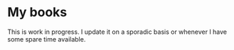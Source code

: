 # My books

This is work in progress. I update it on a sporadic basis or whenever I have some spare time available.
